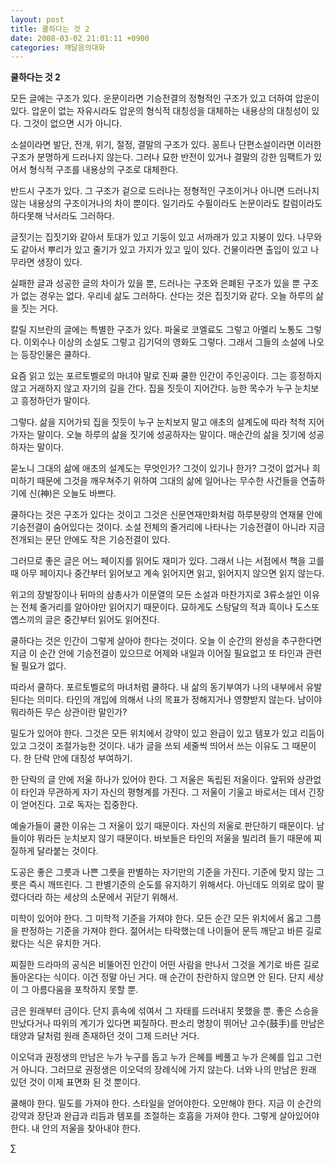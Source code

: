 ```yaml
---
layout: post
title: 쿨하다는 것 2
date: 2008-03-02 21:01:11 +0900
categories: 깨달음의대화
---
```

**쿨하다는 것 2**

모든 글에는 구조가 있다. 운문이라면 기승전결의 정형적인 구조가 있고 더하여 압운이 있다. 압운이 없는 자유시라도 압운의 형식적 대칭성을 대체하는 내용상의 대칭성이 있다. 그것이 없으면 시가 아니다. 

소설이라면 발단, 전개, 위기, 절정, 결말의 구조가 있다. 꽁트나 단편소설이라면 이러한 구조가 분명하게 드러나지 않는다. 그러나 묘한 반전이 있거나 결말의 강한 임팩트가 있어서 형식적 구조를 내용상의 구조로 대체한다. 

반드시 구조가 있다. 그 구조가 겉으로 드러나는 정형적인 구조이거나 아니면 드러나지 않는 내용상의 구조이거나의 차이 뿐이다. 일기라도 수필이라도 논문이라도 칼럼이라도 하다못해 낙서라도 그러하다. 

글짓기는 집짓기와 같아서 토대가 있고 기둥이 있고 서까래가 있고 지붕이 있다. 나무와도 같아서 뿌리가 있고 줄기가 있고 가지가 있고 잎이 있다. 건물이라면 출입이 있고 나무라면 생장이 있다. 

실패한 글과 성공한 글의 차이가 있을 뿐, 드러나는 구조와 은폐된 구조가 있을 뿐 구조가 없는 경우는 없다. 우리네 삶도 그러하다. 산다는 것은 집짓기와 같다. 오늘 하루의 삶을 짓는 거다. 

칼릴 지브란의 글에는 특별한 구조가 있다. 파울로 코엘료도 그렇고 아멜리 노통도 그렇다. 이외수나 이상의 소설도 그렇고 김기덕의 영화도 그렇다. 그래서 그들의 소설에 나오는 등장인물은 쿨하다. 

요즘 읽고 있는 포르토벨로의 마녀야 말로 진짜 쿨한 인간이 주인공이다. 그는 흥정하지 않고 거래하지 않고 자기의 길을 간다. 집을 짓듯이 지어간다. 능한 목수가 누구 눈치보고 흥정하던가 말이다. 

그렇다. 삶을 지어가되 집을 짓듯이 누구 눈치보지 말고 애초의 설계도에 따라 척척 지어가자는 말이다. 오늘 하루의 삶을 짓기에 성공하자는 말이다. 매순간의 삶을 짓기에 성공하자는 말이다. 

묻노니 그대의 삶에 애초의 설계도는 무엇인가? 그것이 있기나 한가? 그것이 없거나 희미하기 때문에 그것을 깨우쳐주기 위하여 그대의 삶에 일어나는 무수한 사건들을 연출하기에 신(神)은 오늘도 바쁘다. 

쿨하다는 것은 구조가 있다는 것이고 그것은 신문연재만화처럼 하루분량의 연재물 안에 기승전결이 숨어있다는 것이다. 소설 전체의 줄거리에 나타나는 기승전결이 아니라 지금 전개되는 문단 안에도 작은 기승전결이 있다.

그러므로 좋은 글은 어느 페이지를 읽어도 재미가 있다. 그래서 나는 서점에서 책을 고를 때 아무 페이지나 중간부터 읽어보고 계속 읽어지면 읽고, 읽어지지 않으면 읽지 않는다. 

위고의 장발장이나 뒤마의 삼총사가 이문열의 모든 소설과 마찬가지로 3류소설인 이유는 전체 줄거리를 알아야만 읽어지기 때문이다. 묘하게도 스탕달의 적과 흑이나 도스또옙스끼의 글은 중간부터 읽어도 읽어진다.

쿨하다는 것은 인간이 그렇게 살아야 한다는 것이다. 오늘 이 순간의 완성을 추구한다면 지금 이 순간 안에 기승전결이 있으므로 어제와 내일과 이어질 필요없고 또 타인과 관련될 필요가 없다. 

따라서 쿨하다. 포르토벨로의 마녀처럼 쿨하다. 내 삶의 동기부여가 나의 내부에서 유발된다는 의미다. 타인의 개입에 의해서 나의 목표가 정해지거나 영향받지 않는다. 남이야 뭐라하든 무슨 상관이란 말인가?

밀도가 있어야 한다. 그것은 모든 위치에서 강약이 있고 완급이 있고 템포가 있고 리듬이 있고 그것이 조절가능한 것이다. 내가 글을 쓰되 세줄씩 띄어서 쓰는 이유도 그 때문이다. 한 단락 안에 대칭성 부여하기.

한 단락의 글 안에 저울 하나가 있어야 한다. 그 저울은 독립된 저울이다. 앞뒤와 상관없이 타인과 무관하게 자기 자신의 평형계를 가진다. 그 저울이 기울고 바로서는 데서 긴장이 얻어진다. 고로 독자는 집중한다. 

예술가들이 쿨한 이유는 그 저울이 있기 때문이다. 자신의 저울로 판단하기 때문이다. 남들이야 뭐라든 눈치보지 않기 때문이다. 바보들은 타인의 저울을 빌리려 들기 때문에 찌질하게 달라붙는 것이다. 

도공은 좋은 그릇과 나쁜 그릇을 판별하는 자기만의 기준을 가진다. 기준에 맞지 않는 그릇은 즉시 깨뜨린다. 그 판별기준의 순도를 유지하기 위해서다. 아닌데도 의외로 많이 팔렸다더라 하는 세상의 소문에서 귀닫기 위해서.

미학이 있어야 한다. 그 미학적 기준을 가져야 한다. 모든 순간 모든 위치에서 옳고 그름을 판정하는 기준을 가져야 한다. 젊어서는 타락했는데 나이들어 문득 깨닫고 바른 길로 왔다는 식은 유치한 거다. 

찌질한 드라마의 공식은 비뚤어진 인간이 어떤 사람을 만나서 그것을 계기로 바른 길로 돌아온다는 식이다. 이건 정말 아닌 거다. 매 순간이 찬란하지 않으면 안 된다. 단지 세상이 그 아름다움을 포착하지 못할 뿐.

금은 원래부터 금이다. 단지 흙속에 섞여서 그 자태를 드러내지 못했을 뿐. 좋은 스승을 만났다거나 따위의 계기가 있다면 찌질하다. 판소리 명창이 뛰어난 고수(鼓手)를 만남은 태양과 달처럼 원래 존재하던 것이 그제 드러난 거다. 

이오덕과 권정생의 만남은 누가 누구를 돕고 누가 은혜를 베풀고 누가 은혜를 입고 그런거 아니다. 그러므로 권정생은 이오덕의 장례식에 가지 않는다. 너와 나의 만남은 원래 있던 것이 이제 표면화 된 것 뿐이다. 

쿨해야 한다. 밀도를 가져야 한다. 스타일을 얻어야한다. 오만해야 한다. 지금 이 순간의 강약과 장단과 완급과 리듬과 템포를 조절하는 호흡을 가져야 한다. 그렇게 살아있어야 한다. 내 안의 저울을 찾아내야 한다. 





∑